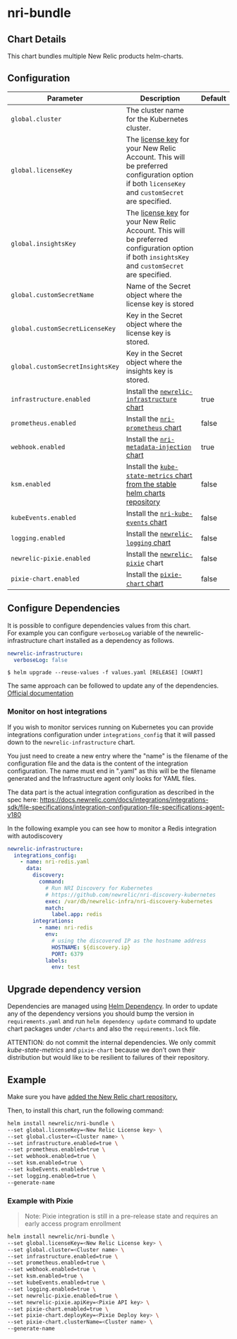 # nri-bundle

## Chart Details

This chart bundles multiple New Relic products helm-charts.

## Configuration

| Parameter                        | Description | Default |
| -------------------------------- | ----------- | ------- |
| `global.cluster`                 | The cluster name for the Kubernetes cluster. | |
| `global.licenseKey`              | The [license key][1] for your New Relic Account. This will be preferred configuration option if both `licenseKey` and `customSecret` are specified. | |
| `global.insightsKey`             | The [license key][1] for your New Relic Account. This will be preferred configuration option if both `insightsKey` and `customSecret` are specified. | |
| `global.customSecretName`        | Name of the Secret object where the license key is stored | |
| `global.customSecretLicenseKey`  | Key in the Secret object where the license key is stored. | |
| `global.customSecretInsightsKey` | Key in the Secret object where the insights key is stored. | |
| `infrastructure.enabled`         | Install the [`newrelic-infrastructure` chart][3] | true |
| `prometheus.enabled`             | Install the [`nri-prometheus` chart][4] | false |
| `webhook.enabled`                | Install the [`nri-metadata-injection` chart][5] | true |
| `ksm.enabled`                    | Install the [`kube-state-metrics` chart from the stable helm charts repository][2] | false |
| `kubeEvents.enabled`             | Install the [`nri-kube-events` chart][6] | false |
| `logging.enabled`                | Install the [`newrelic-logging` chart][7] | false |
| `newrelic-pixie.enabled`         | Install the [`newrelic-pixie`][8] chart | false |
| `pixie-chart.enabled`            | Install the [`pixie-chart` chart][9] | false |

## Configure Dependencies

It is possible to configure dependencies values from this chart.  
For example you can configure `verboseLog` variable of the newrelic-infrastructure chart installed as a dependency as follows.

``` yaml
newrelic-infrastructure:
  verboseLog: false
```

```
$ helm upgrade --reuse-values -f values.yaml [RELEASE] [CHART]
```

The same approach can be followed to update any of the dependencies. [Official documentation](https://helm.sh/docs/chart_template_guide/subcharts_and_globals)

### Monitor on host integrations

If you wish to monitor services running on Kubernetes you can provide integrations
configuration under `integrations_config` that it will passed down to the `newrelic-infrastructure` chart.

You just need to create a new entry where the "name" is the filename of the configuration file and the data is the content of
the integration configuration. The name must end in ".yaml" as this will be the
filename generated and the Infrastructure agent only looks for YAML files. 

The data part is the actual integration configuration as described in the spec here:
https://docs.newrelic.com/docs/integrations/integrations-sdk/file-specifications/integration-configuration-file-specifications-agent-v180

In the following example you can see how to monitor a Redis integration with autodiscovery

```yaml
newrelic-infrastructure:
  integrations_config:
    - name: nri-redis.yaml
      data:
        discovery:
          command:
            # Run NRI Discovery for Kubernetes
            # https://github.com/newrelic/nri-discovery-kubernetes
            exec: /var/db/newrelic-infra/nri-discovery-kubernetes
            match:
              label.app: redis
        integrations:
          - name: nri-redis
            env:
              # using the discovered IP as the hostname address
              HOSTNAME: ${discovery.ip}
              PORT: 6379
            labels:
              env: test
```
## Upgrade dependency version

Dependencies are managed using [Helm Dependency](https://helm.sh/docs/helm/helm_dependency/). 
In order to update any of the dependency versions you should bump the version in `requirements.yaml` and run `helm dependency update` 
command to update chart packages under `/charts` and also the `requirements.lock` file.

ATTENTION: do not commit the internal dependencies. We only commit *kube-state-metrics* and `pixie-chart` because we 
don't own their distribution but would like to be resilient to failures of their repository.

## Example

Make sure you have [added the New Relic chart repository.](../../README.md#installing-charts)

Then, to install this chart, run the following command:

```sh
helm install newrelic/nri-bundle \
--set global.licenseKey=<New Relic License key> \
--set global.cluster=<Cluster name> \
--set infrastructure.enabled=true \
--set prometheus.enabled=true \
--set webhook.enabled=true \
--set ksm.enabled=true \
--set kubeEvents.enabled=true \
--set logging.enabled=true \
--generate-name
```

### Example with Pixie

> Note: Pixie integration is still in a pre-release state and requires an early access program enrollment

```sh
helm install newrelic/nri-bundle \
--set global.licenseKey=<New Relic License key> \
--set global.cluster=<Cluster name> \
--set infrastructure.enabled=true \
--set prometheus.enabled=true \
--set webhook.enabled=true \
--set ksm.enabled=true \
--set kubeEvents.enabled=true \
--set logging.enabled=true \
--set newrelic-pixie.enabled=true \
--set newrelic-pixie.apiKey=<Pixie API key> \
--set pixie-chart.enabled=true \
--set pixie-chart.deployKey=<Pixie Deploy key> \
--set pixie-chart.clusterName=<Cluster name> \ 
--generate-name
```

[1]: https://docs.newrelic.com/docs/accounts/install-new-relic/account-setup/license-key
[2]: https://github.com/kubernetes/kube-state-metrics/tree/master/charts/kube-state-metrics
[3]: https://github.com/newrelic/helm-charts/tree/master/charts/newrelic-infrastructure
[4]: https://github.com/newrelic/helm-charts/tree/master/charts/nri-prometheus
[5]: https://github.com/newrelic/helm-charts/tree/master/charts/nri-metadata-injection
[6]: https://github.com/newrelic/helm-charts/tree/master/charts/nri-kube-events
[7]: https://github.com/newrelic/helm-charts/tree/master/charts/newrelic-logging
[8]: https://github.com/newrelic/helm-charts/tree/master/charts/newrelic-pixie
[9]: https://docs.pixielabs.ai/installing-pixie/install-schemes/helm/#3.-deploy
